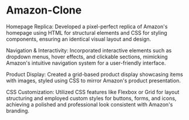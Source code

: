 # Amazon-Clone
Homepage Replica: Developed a pixel-perfect replica of Amazon's
homepage using HTML for structural elements and CSS for styling
components, ensuring an identical visual layout and design.

Navigation & Interactivity: Incorporated interactive elements such as
dropdown menus, hover effects, and clickable sections, mimicking
Amazon's intuitive navigation system for a user-friendly interface.

Product Display: Created a grid-based product display showcasing
items with images, styled using CSS to mirror Amazon's product
presentation.

CSS Customization: Utilized CSS features like Flexbox or Grid for
layout structuring and employed custom styles for buttons, forms,
and icons, achieving a polished and professional look consistent with
Amazon's branding.
